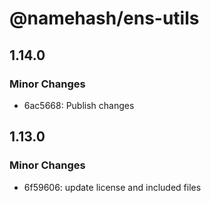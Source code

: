 # @namehash/ens-utils

## 1.14.0

### Minor Changes

- 6ac5668: Publish changes

## 1.13.0

### Minor Changes

- 6f59606: update license and included files
